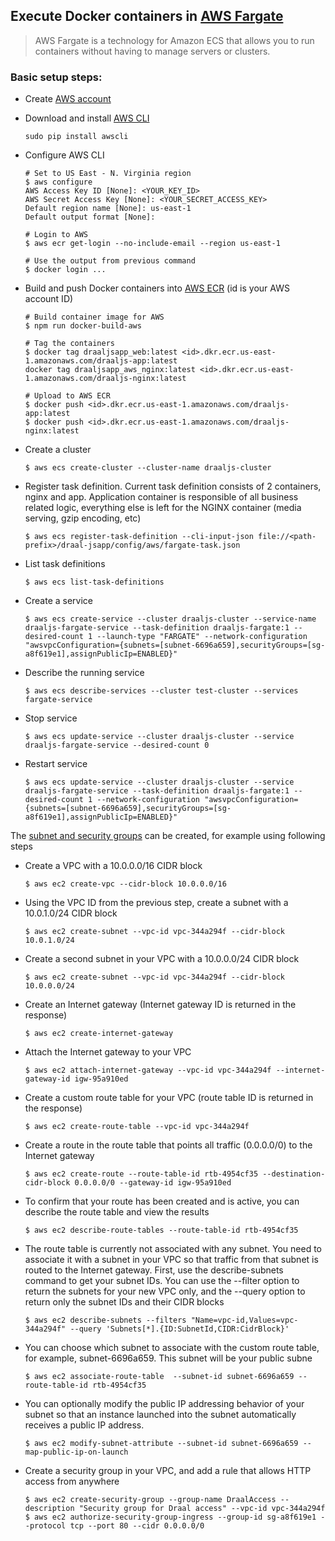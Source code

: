 ## Execute Docker containers in [AWS Fargate](https://aws.amazon.com/fargate/)
> AWS Fargate is a technology for Amazon ECS that allows you to run containers without having to manage servers or clusters.

### Basic setup steps:

- Create [AWS account](https://aws.amazon.com/)
- Download and install [AWS CLI](https://aws.amazon.com/cli/)
    ```
    sudo pip install awscli
    ```

- Configure AWS CLI
    ```
    # Set to US East - N. Virginia region
    $ aws configure
    AWS Access Key ID [None]: <YOUR_KEY_ID>
    AWS Secret Access Key [None]: <YOUR_SECRET_ACCESS_KEY>
    Default region name [None]: us-east-1
    Default output format [None]:

    # Login to AWS
    $ aws ecr get-login --no-include-email --region us-east-1

    # Use the output from previous command
    $ docker login ...

- Build and push Docker containers into [AWS ECR](https://console.aws.amazon.com/ecs/home?region=us-east-1#/repositories) (id is your AWS account ID)
    ```
    # Build container image for AWS
    $ npm run docker-build-aws

    # Tag the containers
    $ docker tag draaljsapp_web:latest <id>.dkr.ecr.us-east-1.amazonaws.com/draaljs-app:latest
    docker tag draaljsapp_aws_nginx:latest <id>.dkr.ecr.us-east-1.amazonaws.com/draaljs-nginx:latest

    # Upload to AWS ECR
    $ docker push <id>.dkr.ecr.us-east-1.amazonaws.com/draaljs-app:latest
    $ docker push <id>.dkr.ecr.us-east-1.amazonaws.com/draaljs-nginx:latest
    ```

- Create a cluster
    ```
    $ aws ecs create-cluster --cluster-name draaljs-cluster
    ```

- Register task definition. Current task definition consists of 2 containers, nginx and app. Application container is responsible of all business related logic, everything else is left for the NGINX container (media serving, gzip encoding, etc)
    ```
    $ aws ecs register-task-definition --cli-input-json file://<path-prefix>/draal-jsapp/config/aws/fargate-task.json

- List task definitions
    ```
    $ aws ecs list-task-definitions
    ```

- Create a service
    ```
    $ aws ecs create-service --cluster draaljs-cluster --service-name draaljs-fargate-service --task-definition draaljs-fargate:1 --desired-count 1 --launch-type "FARGATE" --network-configuration "awsvpcConfiguration={subnets=[subnet-6696a659],securityGroups=[sg-a8f619e1],assignPublicIp=ENABLED}"
    ```

- Describe the running service
    ```
    $ aws ecs describe-services --cluster test-cluster --services fargate-service
    ```

- Stop service
    ```
    $ aws ecs update-service --cluster draaljs-cluster --service draaljs-fargate-service --desired-count 0
    ```

- Restart service
    ```
    $ aws ecs update-service --cluster draaljs-cluster --service draaljs-fargate-service --task-definition draaljs-fargate:1 --desired-count 1 --network-configuration "awsvpcConfiguration={subnets=[subnet-6696a659],securityGroups=[sg-a8f619e1],assignPublicIp=ENABLED}"
    ```

The [subnet and security groups]( https://docs.aws.amazon.com/AmazonVPC/latest/UserGuide/vpc-subnets-commands-example.html) can be created, for example using following steps

- Create a VPC with a 10.0.0.0/16 CIDR block
    ```
    $ aws ec2 create-vpc --cidr-block 10.0.0.0/16
    ```

- Using the VPC ID from the previous step, create a subnet with a 10.0.1.0/24 CIDR block
    ```
    $ aws ec2 create-subnet --vpc-id vpc-344a294f --cidr-block 10.0.1.0/24
    ```

- Create a second subnet in your VPC with a 10.0.0.0/24 CIDR block
    ```
    $ aws ec2 create-subnet --vpc-id vpc-344a294f --cidr-block 10.0.0.0/24
    ```

- Create an Internet gateway (Internet gateway ID is returned in the response)
    ```
    $ aws ec2 create-internet-gateway
    ```

- Attach the Internet gateway to your VPC
    ```
    $ aws ec2 attach-internet-gateway --vpc-id vpc-344a294f --internet-gateway-id igw-95a910ed
    ```

- Create a custom route table for your VPC (route table ID is returned in the response)
    ```
    $ aws ec2 create-route-table --vpc-id vpc-344a294f
    ```

- Create a route in the route table that points all traffic (0.0.0.0/0) to the Internet gateway
    ```
    $ aws ec2 create-route --route-table-id rtb-4954cf35 --destination-cidr-block 0.0.0.0/0 --gateway-id igw-95a910ed
    ```

- To confirm that your route has been created and is active, you can describe the route table and view the results
    ```
    $ aws ec2 describe-route-tables --route-table-id rtb-4954cf35
    ```

- The route table is currently not associated with any subnet. You need to associate it with a subnet in your VPC so that traffic from that subnet is routed to the Internet gateway. First, use the describe-subnets command to get your subnet IDs. You can use the --filter option to return the subnets for your new VPC only, and the --query option to return only the subnet IDs and their CIDR blocks
    ```
    $ aws ec2 describe-subnets --filters "Name=vpc-id,Values=vpc-344a294f" --query 'Subnets[*].{ID:SubnetId,CIDR:CidrBlock}'
    ```

- You can choose which subnet to associate with the custom route table, for example, subnet-6696a659. This subnet will be your public subne
    ```
    $ aws ec2 associate-route-table  --subnet-id subnet-6696a659 --route-table-id rtb-4954cf35
    ```

- You can optionally modify the public IP addressing behavior of your subnet so that an instance launched into the subnet automatically receives a public IP address.
    ```
    $ aws ec2 modify-subnet-attribute --subnet-id subnet-6696a659 --map-public-ip-on-launch
    ```

- Create a security group in your VPC, and add a rule that allows HTTP access from anywhere
    ```
    $ aws ec2 create-security-group --group-name DraalAccess --description "Security group for Draal access" --vpc-id vpc-344a294f
    $ aws ec2 authorize-security-group-ingress --group-id sg-a8f619e1 --protocol tcp --port 80 --cidr 0.0.0.0/0
    ```
